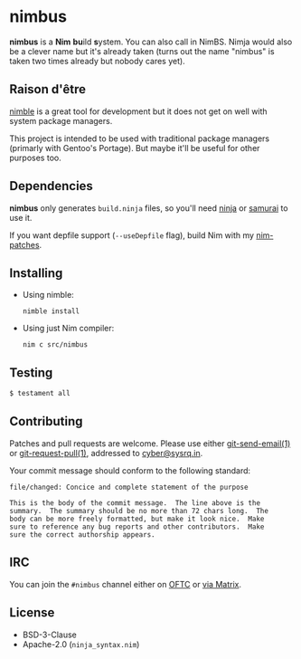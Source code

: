 <!-- SPDX-FileCopyrightText: 2022 Anna <cyber@sysrq.in> -->
<!-- SPDX-License-Identifier: CC0-1.0 -->

nimbus
======

**nimbus** is a **Nim** **bu**ild **s**ystem. You can also call in NimBS. Nimja
would also be a clever name but it's already taken (turns out the name "nimbus"
is taken two times already but nobody cares yet).


Raison d'être
-------------

[nimble](https://github.com/nim-lang/nimble) is a great tool for development but
it does not get on well with system package managers.

This project is intended to be used with traditional package managers (primarly
with Gentoo's Portage). But maybe it'll be useful for other purposes too.


Dependencies
------------

**nimbus** only generates `build.ninja` files, so you'll need [ninja][ninja]
or [samurai][samurai] to use it.

If you want depfile support (`--useDepfile` flag), build Nim with my
[nim-patches][nim-patches].

[ninja]: https://ninja-build.org/
[samurai]: https://github.com/michaelforney/samurai

[nim-patches]: https://git.sysrq.in/nim-patches/


Installing
----------

* Using nimble:

    `nimble install`

* Using just Nim compiler:

    `nim c src/nimbus`


Testing
-------

```sh
$ testament all
```


Contributing
------------

Patches and pull requests are welcome. Please use either [git-send-email(1)][1]
or [git-request-pull(1)][2], addressed to <cyber@sysrq.in>.

Your commit message should conform to the following standard:

```
file/changed: Concice and complete statement of the purpose

This is the body of the commit message.  The line above is the
summary.  The summary should be no more than 72 chars long.  The
body can be more freely formatted, but make it look nice.  Make
sure to reference any bug reports and other contributors.  Make
sure the correct authorship appears.
```

[1]: https://git-send-email.io/
[2]: https://git-scm.com/docs/git-request-pull


IRC
---

You can join the `#nimbus` channel either on [OFTC][oftc] or
[via Matrix][matrix].

[oftc]: https://www.oftc.net/
[matrix]: https://matrix.to/#/#nimbus:matrix.org


License
-------

* BSD-3-Clause
* Apache-2.0 (`ninja_syntax.nim`)
